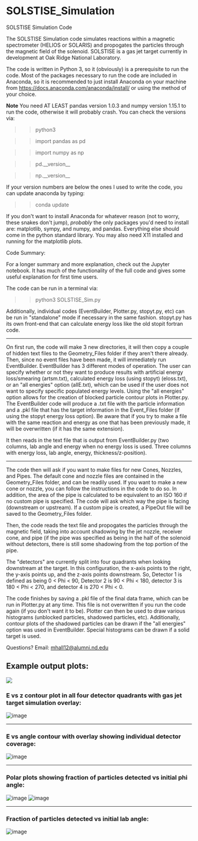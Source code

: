# SOLSTISE_Simulation
SOLSTISE Simulation Code

The SOLSTISE Simulation code simulates reactions within a magnetic spectrometer (HELIOS or SOLARIS) and propogates the particles through the magnetic field of the solenoid. SOLSTISE is a gas jet target currently in development at Oak Ridge National Laboratory. 

The code is written in Python 3, so it (obviously) is a prerequisite to run the code. Most of the packages necessary to run the code are included in Anaconda, so it is recommended to just install Anaconda on your machine from https://docs.anaconda.com/anaconda/install/ or using the method of your choice. 

**Note** You need AT LEAST pandas version 1.0.3 and numpy version 1.15.1 to run the code, otherwise it will probably crash. You can check the versions via:

>>python3

>>import pandas as pd

>>import numpy as np

>>pd.\_\_version\_\_

>>np.\_\_version\_\_

If your version numbers are below the ones I used to write the code, you can update anaconda by typing:
>>conda update

If you don't want to install Anaconda for whatever reason (not to worry, these snakes don't jump), *probably* the only packages you'd need to install are: matplotlib, sympy, and numpy, and pandas. Everything else should come in the python standard library. You may also need X11 installed and running for the matplotlib plots. 

Code Summary:

For a longer summary and more explanation, check out the Jupyter notebook. It has much of the functionality of the full code and gives some useful explanation for first time users.

The code can be run in a terminal via:

>>python3 SOLSTISE_Sim.py

Additionally, individual codes (EventBuilder, Plotter.py, stopyt.py, etc) can be run in "standalone" mode if necessary in the same fashion. stopyt.py has its own front-end that can calculate energy loss like the old stopit fortran code. 

***

On first run, the code will make 3 new directories, it will then copy a couple of hidden text files to the Geometry_Files folder if they aren't there already. Then, since no event files have been made, it will immediately run EventBuilder. EventBuilder has 3 different modes of operation. The user can specify whether or not they want to produce results with artificial energy loss/smearing (artsm.txt), calculated energy loss (using stopyt) (eloss.txt), or an "all energies" option (allE.txt), which can be used if the user does not want to specify specific populated energy levels. Using the "all energies" option allows for the creation of blocked particle contour plots in Plotter.py. The EventBuilder code will produce a .txt file with the particle information and a .pkl file that has the target information in the Event_Files folder (if using the stopyt energy loss option). Be aware that if you try to make a file with the same reaction and energy as one that has been previously made, it will be overwritten (if it has the same extension).

It then reads in the text file that is output from EventBuilder.py (two columns, lab angle and energy when no energy loss is used. Three columns with energy loss, lab angle, energy, thickness/z-position). 

***

The code then will ask if you want to make files for new Cones, Nozzles, and Pipes. The default cone and nozzle files are contained in the Geometry_Files folder, and can be readily used. If you want to make a new cone or nozzle, you can follow the instructions in the code to do so. In addition, the area of the pipe is calculated to be equivalent to an ISO 160 if no custom pipe is specified. The code will ask which way the pipe is facing (downstream or upstream). If a custom pipe is created, a PipeOut file will be saved to the Geometry_Files folder.

Then, the code reads the text file and propogates the particles through the magnetic field, taking into account shadowing by the jet nozzle, receiver cone, and pipe (if the pipe was specified as being in the half of the solenoid without detectors, there is still some shadowing from the top portion of the pipe. 

The "detectors" are currently split into four quadrants when looking downstream at the target. In this configuration, the x-axis points to the right, the y-axis points up, and the z-axis points downstream. So, Detector 1 is defined as being 0 < Phi < 90, Detector 2 is 90 < Phi < 180, detector 3 is 180 < Phi < 270, and detector 4 is 270 < Phi < 0.

The code finishes by saving a .pkl file of the final data frame, which can be run in Plotter.py at any time. This file is not overwritten if you run the code again (if you don't want it to be). Plotter can then be used to draw various histograms (unblocked particles, shadowed particles, etc). Additionally, contour plots of the shadowed particles can be drawn if the "all energies" option was used in EventBuilder. Special histograms can be drawn if a solid target is used. 

Questions? Email: mhall12@alumni.nd.edu

## Example output plots:
<div class='tableauPlaceholder' id='viz1609949749443' style='position: relative'><noscript><a href='#'><img alt=' ' src='https:&#47;&#47;public.tableau.com&#47;static&#47;images&#47;SO&#47;SOLSTISE_Viz2&#47;Dashboard1&#47;1_rss.png' style='border: none' /></a></noscript><object class='tableauViz'  style='display:none;'><param name='host_url' value='https%3A%2F%2Fpublic.tableau.com%2F' /> <param name='embed_code_version' value='3' /> <param name='site_root' value='' /><param name='name' value='SOLSTISE_Viz2&#47;Dashboard1' /><param name='tabs' value='no' /><param name='toolbar' value='yes' /><param name='static_image' value='https:&#47;&#47;public.tableau.com&#47;static&#47;images&#47;SO&#47;SOLSTISE_Viz2&#47;Dashboard1&#47;1.png' /> <param name='animate_transition' value='yes' /><param name='display_static_image' value='yes' /><param name='display_spinner' value='yes' /><param name='display_overlay' value='yes' /><param name='display_count' value='yes' /><param name='language' value='en' /></object></div>                <script type='text/javascript'>                    var divElement = document.getElementById('viz1609949749443');                    var vizElement = divElement.getElementsByTagName('object')[0];                    vizElement.style.width='100%';vizElement.style.height=(divElement.offsetWidth*0.75)+'px';                    var scriptElement = document.createElement('script');                    scriptElement.src = 'https://public.tableau.com/javascripts/api/viz_v1.js';                    vizElement.parentNode.insertBefore(scriptElement, vizElement);                </script>

### E vs z contour plot in all four detector quadrants with gas jet target simulation overlay:
![image](https://user-images.githubusercontent.com/13751793/101208487-e0f22980-3637-11eb-9b66-1aeb7a275d35.png)
***
### E vs angle contour with overlay showing individual detector coverage:
![image](https://user-images.githubusercontent.com/13751793/101209935-46dfb080-363a-11eb-90a8-d45233f320d8.png)
***
### Polar plots showing fraction of particles detected vs initial phi angle:
![image](https://user-images.githubusercontent.com/13751793/101208830-5c53db00-3638-11eb-9782-bc7772248802.png)
![image](https://user-images.githubusercontent.com/13751793/101209060-bd7bae80-3638-11eb-9b44-0184a06b62e3.png)
***
### Fraction of particles detected vs initial lab angle:
![image](https://user-images.githubusercontent.com/13751793/101209193-fe73c300-3638-11eb-8d19-03f6229cf08d.png)



